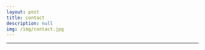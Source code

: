 ```yaml
---
layout: post
title: contact
description: null
img: /img/contact.jpg
---
```


***

<link rel="stylesheet" href="/path/to/folder/css/academicons.min.css"/>

<br>

<span class="contacticon center">
	<a href="mailto:jared.desjardins@colorado.edu"><i class="fa fa-envelope"></i></a>
	<a href="http://www.researchgate.net/profile/Jared_Desjardins"><i class="fab fa-researchgate"></i></a>
	<a href="http://www.linkedin.com/in/jareddesjardins/"><i class="fa fa-linkedin-in"></i></a>
	<!-- <a href="https://github.com" target="_blank"><i class="fa fa-github-square"></i></a> -->
	<!-- <a href="http://tumblr.com" target="_blank"><i class="fa fa-tumblr-square"></i></a> -->
	<!-- <a href="https://twitter.com" target="_blank"><i class="fa fa-twitter-square"></i></a> -->
</span>
